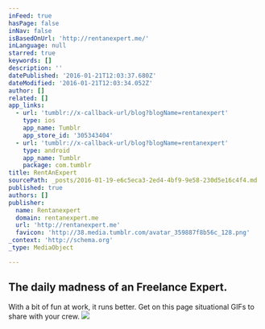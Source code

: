 ```yaml
---
inFeed: true
hasPage: false
inNav: false
isBasedOnUrl: 'http://rentanexpert.me/'
inLanguage: null
starred: true
keywords: []
description: ''
datePublished: '2016-01-21T12:03:37.680Z'
dateModified: '2016-01-21T12:03:34.052Z'
author: []
related: []
app_links:
  - url: 'tumblr://x-callback-url/blog?blogName=rentanexpert'
    type: ios
    app_name: Tumblr
    app_store_id: '305343404'
  - url: 'tumblr://x-callback-url/blog?blogName=rentanexpert'
    type: android
    app_name: Tumblr
    package: com.tumblr
title: RentAnExpert
sourcePath: _posts/2016-01-19-e6c5eca3-2ed4-4bf9-9e58-230d5e16c4f4.md
published: true
authors: []
publisher:
  name: Rentanexpert
  domain: rentanexpert.me
  url: 'http://rentanexpert.me'
  favicon: 'http://38.media.tumblr.com/avatar_359887f8b56c_128.png'
_context: 'http://schema.org'
_type: MediaObject

---
```

## The daily madness of an Freelance Expert. 

With a bit of fun at work, it runs better. Get on this page situational GIFs to share with your crew.
![](https://the-grid-user-content.s3-us-west-2.amazonaws.com/c8f28a6d-12d3-4baa-bc73-2d6e6a7b5048.jpg)
